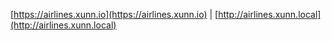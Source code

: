 [https://airlines.xunn.io](https://airlines.xunn.io) | [http://airlines.xunn.local](http://airlines.xunn.local)
